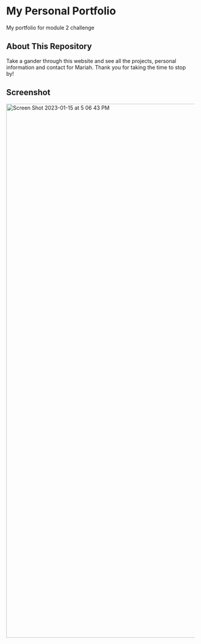 # My Personal Portfolio
My portfolio for module 2 challenge

## About This Repository
Take a gander through this website and see all the projects, personal information and contact for Mariah.
Thank you for taking the time to stop by!

## Screenshot
<img width="1426" alt="Screen Shot 2023-01-15 at 5 06 43 PM" src="https://user-images.githubusercontent.com/110792371/212578643-60944e00-3e2b-46fe-a636-ff3d14530e6a.png">



